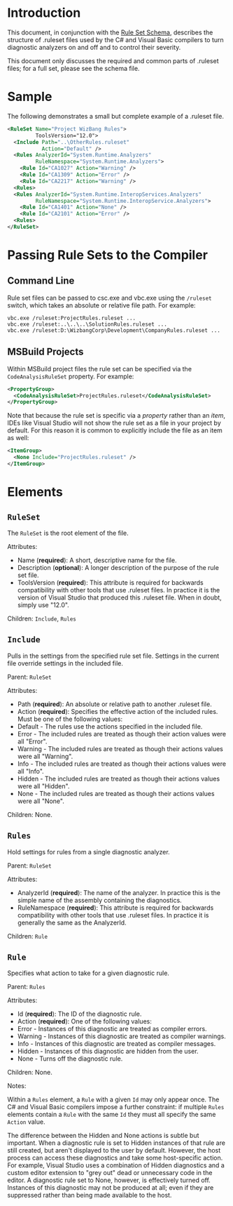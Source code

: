 Introduction
============

This document, in conjunction with the [Rule Set Schema](..//..//src//Compilers//Core//Portable//RuleSet//RuleSetSchema.xsd), describes the structure of .ruleset files used by the C# and Visual Basic compilers to turn diagnostic analyzers on and off and to control their severity.

This document only discusses the required and common parts of .ruleset files; for a full set, please see the schema file.

Sample
=====

The following demonstrates a small but complete example of a .ruleset file.

``` XML
<RuleSet Name="Project WizBang Rules">
         ToolsVersion="12.0">
  <Include Path="..\OtherRules.ruleset" 
           Action="Default" />
  <Rules AnalyzerId="System.Runtime.Analyzers"
         RuleNamespace="System.Runtime.Analyzers">
    <Rule Id="CA1027" Action="Warning" />
    <Rule Id="CA1309" Action="Error" />
    <Rule Id="CA2217" Action="Warning" />
  <Rules>
  <Rules AnalyzerId="System.Runtime.InteropServices.Analyzers"
         RuleNamespace="System.Runtime.InteropService.Analyzers">
    <Rule Id="CA1401" Action="None" />
    <Rule Id="CA2101" Action="Error" />
  <Rules>
</RuleSet>
```

Passing Rule Sets to the Compiler
=================================

Command Line
------------

Rule set files can be passed to csc.exe and vbc.exe using the `/ruleset` switch, which takes an absolute or relative file path. For example:
```
vbc.exe /ruleset:ProjectRules.ruleset ...
vbc.exe /ruleset:..\..\..\SolutionRules.ruleset ...
vbc.exe /ruleset:D:\WizbangCorp\Development\CompanyRules.ruleset ...
```

MSBuild Projects
----------------

Within MSBuild project files the rule set can be specified via the `CodeAnalysisRuleSet` property. For example:
``` XML
<PropertyGroup>
  <CodeAnalysisRuleSet>ProjectRules.ruleset</CodeAnalysisRuleSet>
</PropertyGroup>
```

Note that because the rule set is specific via a *property* rather than an *item*, IDEs like Visual Studio will not show the rule set as a file in your project by default. For this reason it is common to explicitly include the file as an item as well:
``` XML
<ItemGroup>
  <None Include="ProjectRules.ruleset" />
</ItemGroup>
```

Elements
========

`RuleSet`
---------

The `RuleSet` is the root element of the file.

Attributes:
* Name (**required**): A short, descriptive name for the file.
* Description (**optional**): A longer description of the purpose of the rule set file.
* ToolsVersion (**required**): This attribute is required for backwards compatibility with other tools that use .ruleset files. In practice it is the version of Visual Studio that produced this .ruleset file. When in doubt, simply use "12.0".

Children: `Include`, `Rules`

`Include`
---------

Pulls in the settings from the specified rule set file. Settings in the current file override settings in the included file.

Parent: `RuleSet`

Attributes:
* Path (**required**): An absolute or relative path to another .ruleset file.
* Action (**required**): Specifies the effective action of the included rules. Must be one of the following values:
 * Default - The rules use the actions specified in the included file.
 * Error - The included rules are treated as though their action values were all "Error".
 * Warning - The included rules are treated as though their actions values were all "Warning".
 * Info - The included rules are treated as though their actions values were all "Info".
 * Hidden - The included rules are treated as though their actions values were all "Hidden".
 * None - The included rules are treated as though their actions values were all "None".

Children: None.

`Rules`
-------

Hold settings for rules from a single diagnostic analyzer.

Parent: `RuleSet`

Attributes:
* AnalyzerId (**required**): The name of the analyzer. In practice this is the simple name of the assembly containing the diagnostics.
* RuleNamespace (**required**): This attribute is required for backwards compatibility with other tools that use .ruleset files. In practice it is generally the same as the AnalyzerId.

Children: `Rule`

`Rule`
------

Specifies what action to take for a given diagnostic rule.

Parent: `Rules`

Attributes:
* Id (**required**): The ID of the diagnostic rule.
* Action (**required**): One of the following values:
 * Error - Instances of this diagnostic are treated as compiler errors.
 * Warning - Instances of this diagnostic are treated as compiler warnings.
 * Info - Instances of this diagnostic are treated as compiler messages.
 * Hidden - Instances of this diagnostic are hidden from the user.
 * None - Turns off the diagnostic rule.

Children: None.

Notes:

Within a `Rules` element, a `Rule` with a given `Id` may only appear once. The C# and Visual Basic compilers impose a further constraint: if multiple `Rules` elements contain a `Rule` with the same `Id` they must all specify the same `Action` value.

The difference between the Hidden and None actions is subtle but important. When a diagnostic rule is set to Hidden instances of that rule are still created, but aren't displayed to the user by default. However, the host process can access these diagnostics and take some host-specific action. For example, Visual Studio uses a combination of Hidden diagnostics and a custom editor extension to "grey out" dead or unnecessary code in the editor. A diagnostic rule set to None, however, is effectively turned off. Instances of this diagnostic may not be produced at all; even if they are suppressed rather than being made available to the host.
